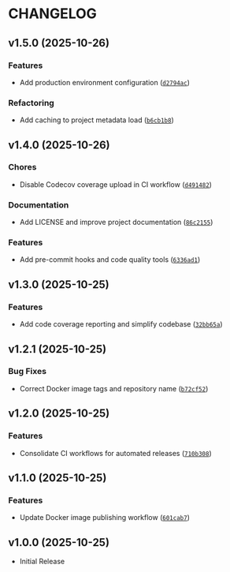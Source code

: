 # CHANGELOG

<!-- version list -->

## v1.5.0 (2025-10-26)

### Features

- Add production environment configuration
  ([`d2794ac`](https://github.com/parraletz/k8s-autoannotation-webhook/commit/d2794ac3c76b57a84297c7a6a264036504e6ff53))

### Refactoring

- Add caching to project metadata load
  ([`b6cb1b8`](https://github.com/parraletz/k8s-autoannotation-webhook/commit/b6cb1b825f8fda858260c3c8b2feaf913ed14781))


## v1.4.0 (2025-10-26)

### Chores

- Disable Codecov coverage upload in CI workflow
  ([`d491482`](https://github.com/parraletz/k8s-autoannotation-webhook/commit/d49148261fa869638475b1cd0cf0ef8027648233))

### Documentation

- Add LICENSE and improve project documentation
  ([`86c2155`](https://github.com/parraletz/k8s-autoannotation-webhook/commit/86c2155f576ae214970c3c78fc15aa7c0d6bd401))

### Features

- Add pre-commit hooks and code quality tools
  ([`6336ad1`](https://github.com/parraletz/k8s-autoannotation-webhook/commit/6336ad1ecbe870d15a77f57636b162423412dd4e))


## v1.3.0 (2025-10-25)

### Features

- Add code coverage reporting and simplify codebase
  ([`32bb65a`](https://github.com/parraletz/k8s-autoannotation-webhook/commit/32bb65aef8723181511684fde00fa0671056da5f))


## v1.2.1 (2025-10-25)

### Bug Fixes

- Correct Docker image tags and repository name
  ([`b72cf52`](https://github.com/parraletz/k8s-autoannotation-webhook/commit/b72cf5216b1785d9591c6f2295cc0d8e309e7988))


## v1.2.0 (2025-10-25)

### Features

- Consolidate CI workflows for automated releases
  ([`710b308`](https://github.com/parraletz/k8s-autoannotation-webhook/commit/710b3081cdf7d6cc1ceebbd181105c7f873121ee))


## v1.1.0 (2025-10-25)

### Features

- Update Docker image publishing workflow
  ([`601cab7`](https://github.com/parraletz/k8s-autoannotation-webhook/commit/601cab75dd65a6b74c06ef817df7659c1cd62dfc))


## v1.0.0 (2025-10-25)

- Initial Release
